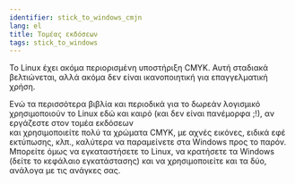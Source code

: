 ```yaml
---
identifier: stick_to_windows_cmjn
lang: el
title: Τομέας εκδόσεων
tags: stick_to_windows
---
```


Το Linux έχει ακόμα περιορισμένη υποστήριξη CMYK. Αυτή σταδιακά βελτιώνεται, αλλά ακόμα δεν είναι
ικανοποιητική για επαγγελματική χρήση.

Ενώ τα περισσότερα βιβλία και περιοδικά για το δωρεάν λογισμικό χρησιμοποιούν το Linux 
εδώ και καιρό (και δεν είναι πανέμορφα ;!), αν εργάζεστε στον τομέα εκδόσεων  
και χρησιμοποιείτε πολύ τα χρώματα CMYK, με αχνές εικόνες, 
ειδικά εφέ εκτύπωσης, κλπ., καλύτερα να παραμείνετε στα Windows προς το παρόν. 
Μπορείτε όμως να εγκαταστήσετε το Linux, να κρατήσετε τα Windows (δείτε το κεφάλαιο εγκατάστασης) 
και να χρησιμοποιείτε και τα δύο, ανάλογα με τις ανάγκες σας.

